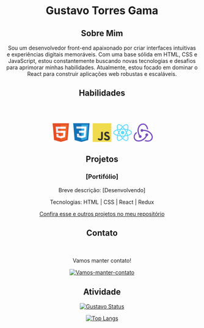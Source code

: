 <!DOCTYPE html>
<html>
<head>
</head>
<body>
  <h1 align="center">Gustavo Torres Gama</h1>
  <h2 align="center">Sobre Mim</h2>
  <p align="center">
    Sou um desenvolvedor front-end apaixonado por criar interfaces intuitivas e experiências digitais memoráveis. Com uma base sólida em HTML, CSS e JavaScript, estou constantemente buscando novas tecnologias e desafios para aprimorar minhas habilidades. Atualmente, estou focado em dominar o React para construir aplicações web robustas e escaláveis.
  </p>

  <h2 align="center">Habilidades</h2>
  
  <div class="tech-icons">
   <br> </br> 
  <p align="center">
    <a href="https://www.html.io/"><img src="https://raw.githubusercontent.com/devicons/devicon/master/icons/html5/html5-original.svg" alt="html5" 
       width="50" height="50"/></a>
    <a href="https://www.css3.info/"><img src="https://raw.githubusercontent.com/devicons/devicon/master/icons/css3/css3-original.svg" alt="css3" 
       width="50" height="50"/></a>
    <a href="https://developer.mozilla.org/en-US/docs/Web/JavaScript"><img 
       src="https://raw.githubusercontent.com/devicons/devicon/master/icons/javascript/javascript-original.svg" alt="javascript" width="50" 
       height="50"/></a>
    <a href="https://reactjs.org/"><img src="https://raw.githubusercontent.com/devicons/devicon/master/icons/react/react-original.svg" alt="react" 
       width="50" height="50"/></a>
    <a href="https://redux.js.org/"><img src="https://raw.githubusercontent.com/devicons/devicon/master/icons/redux/redux-original.svg" 
       alt="redux" width="50" height="50"/></a>
  </p>

  </div>

  <h2 align="center">Projetos</h2>
  
  <div align="center">
    <h3>[Portifólio]</h3>
    <p>Breve descrição: [Desenvolvendo]</p>
    <p>Tecnologias: HTML | CSS | React | Redux</p>
    <a href="https://github.com/Gustavo-Torres-Gama?tab=repositories">Confira esse e outros projetos no meu repositório</a>
  </div>
  <h2 align="center">Contato</h2>
  <br> </br>
  <div align="center">Vamos manter contato!</div>

  <div align="center">
        
 [![Vamos-manter-contato](https://img.shields.io/badge/linkedin-0e76a8?style=social&logo=linkedin&labelColor=white)](https://www.linkedin.com/in/gustavo-torres-gama)

  </div>

  <h2 align="center">Atividade</h2>
  <div align="center">
  
  [![Gustavo Status](https://github-readme-stats.vercel.app/api?username=Gustavo-Torres-Gama&theme=tokyonight)](https://github.com/anuraghazra/github=readme-stats)

[![Top Langs](https://github-readme-stats.vercel.app/api/top-langs/?username=Gustavo-Torres-Gama&layout=compact&theme=tokyonight)](https://github.com/anuraghazra/github-readme-readme-stats)
</div>
</body>
</html>
